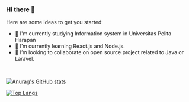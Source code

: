 ### Hi there 👋


Here are some ideas to get you started:

- 🔭 I'm currently studying Information system in Universitas Pelita Harapan
- 🌱 I’m currently learning React.js and Node.js.
- 👯 I’m looking to collaborate on open source project related to Java or Laravel.
<br>

[![Anurag's GitHub stats](https://github-readme-stats.vercel.app/api?username=ziancarlos)](https://github.com/anuraghazra/github-readme-stats)
<br>

[![Top Langs](https://github-readme-stats.vercel.app/api/top-langs/?username=ziancarlos&layout=compact)](https://github.com/anuraghazra/github-readme-stats)



